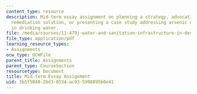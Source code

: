 ```yaml
---
content_type: resource
description: Mid-term essay assignment on planning a strategy, advocating for a specific
  remediation solution, or presenting a case study addressing arsenic contamination
  in drinking water.
file: /media/courses/11-479j-water-and-sanitation-infrastructure-in-developing-countries-spring-2007/3b5f50482bd38534ac035998895b0e41_midterm.pdf
file_type: application/pdf
learning_resource_types:
- Assignments
ocw_type: OCWFile
parent_title: Assignments
parent_type: CourseSection
resourcetype: Document
title: Mid-term Essay Assignment
uid: 3b5f5048-2bd3-8534-ac03-5998895b0e41
---
```

